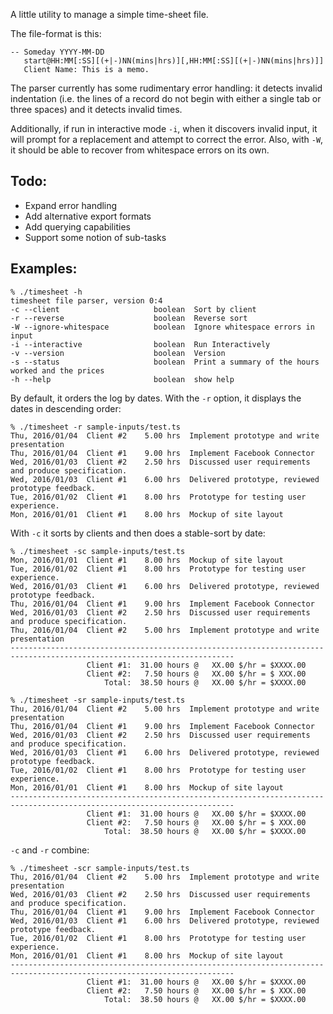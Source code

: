 A little utility to manage a simple time-sheet file.

The file-format is this:

```
-- Someday YYYY-MM-DD
   start@HH:MM[:SS][(+|-)NN(mins|hrs)][,HH:MM[:SS][(+|-)NN(mins|hrs)]]
   Client Name: This is a memo.	
```

The parser currently has some rudimentary error handling: it detects invalid indentation (i.e. the lines of
a record do not begin with either a single tab or three spaces) and it detects invalid times.

Additionally, if run in interactive mode `-i`, when it discovers invalid input, it will prompt for a replacement
and attempt to correct the error.  Also, with `-W`, it should be able to recover from whitespace errors on its own.

## Todo:

- Expand error handling
- Add alternative export formats
- Add querying capabilities
- Support some notion of sub-tasks

## Examples:

```
% ./timesheet -h
timesheet file parser, version 0:4
-c --client                     boolean  Sort by client
-r --reverse                    boolean  Reverse sort
-W --ignore-whitespace          boolean  Ignore whitespace errors in input
-i --interactive                boolean  Run Interactively
-v --version                    boolean  Version
-s --status                     boolean  Print a summary of the hours worked and the prices
-h --help                       boolean  show help
```

By default, it orders the log by dates.  With the `-r` option, it displays the dates in descending order:

```
% ./timesheet -r sample-inputs/test.ts
Thu, 2016/01/04  Client #2    5.00 hrs  Implement prototype and write presentation
Thu, 2016/01/04  Client #1    9.00 hrs  Implement Facebook Connector
Wed, 2016/01/03  Client #2    2.50 hrs  Discussed user requirements and produce specification.
Wed, 2016/01/03  Client #1    6.00 hrs  Delivered prototype, reviewed prototype feedback.
Tue, 2016/01/02  Client #1    8.00 hrs  Prototype for testing user experience.
Mon, 2016/01/01  Client #1    8.00 hrs  Mockup of site layout
```

With `-c` it sorts by clients and then does a stable-sort by date:

```
% ./timesheet -sc sample-inputs/test.ts
Mon, 2016/01/01  Client #1    8.00 hrs  Mockup of site layout
Tue, 2016/01/02  Client #1    8.00 hrs  Prototype for testing user experience.
Wed, 2016/01/03  Client #1    6.00 hrs  Delivered prototype, reviewed prototype feedback.
Thu, 2016/01/04  Client #1    9.00 hrs  Implement Facebook Connector
Wed, 2016/01/03  Client #2    2.50 hrs  Discussed user requirements and produce specification.
Thu, 2016/01/04  Client #2    5.00 hrs  Implement prototype and write presentation
------------------------------------------------------------------------------------------------------------------------
                 Client #1:  31.00 hours @   XX.00 $/hr = $XXXX.00
                 Client #2:   7.50 hours @   XX.00 $/hr = $ XXX.00
                     Total:  38.50 hours @   XX.00 $/hr = $XXXX.00
```

```
% ./timesheet -sr sample-inputs/test.ts
Thu, 2016/01/04  Client #2    5.00 hrs  Implement prototype and write presentation
Thu, 2016/01/04  Client #1    9.00 hrs  Implement Facebook Connector
Wed, 2016/01/03  Client #2    2.50 hrs  Discussed user requirements and produce specification.
Wed, 2016/01/03  Client #1    6.00 hrs  Delivered prototype, reviewed prototype feedback.
Tue, 2016/01/02  Client #1    8.00 hrs  Prototype for testing user experience.
Mon, 2016/01/01  Client #1    8.00 hrs  Mockup of site layout
------------------------------------------------------------------------------------------------------------------------
                 Client #1:  31.00 hours @   XX.00 $/hr = $XXXX.00
                 Client #2:   7.50 hours @   XX.00 $/hr = $ XXX.00
                     Total:  38.50 hours @   XX.00 $/hr = $XXXX.00
```

`-c` and `-r` combine:

```
% ./timesheet -scr sample-inputs/test.ts
Thu, 2016/01/04  Client #2    5.00 hrs  Implement prototype and write presentation
Wed, 2016/01/03  Client #2    2.50 hrs  Discussed user requirements and produce specification.
Thu, 2016/01/04  Client #1    9.00 hrs  Implement Facebook Connector
Wed, 2016/01/03  Client #1    6.00 hrs  Delivered prototype, reviewed prototype feedback.
Tue, 2016/01/02  Client #1    8.00 hrs  Prototype for testing user experience.
Mon, 2016/01/01  Client #1    8.00 hrs  Mockup of site layout
------------------------------------------------------------------------------------------------------------------------
                 Client #1:  31.00 hours @   XX.00 $/hr = $XXXX.00
                 Client #2:   7.50 hours @   XX.00 $/hr = $ XXX.00
                     Total:  38.50 hours @   XX.00 $/hr = $XXXX.00
```

